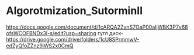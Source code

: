 # Algorotmization_SutorminII
https://docs.google.com/document/d/1cARQA2ZvnS7OaP00aIjWBK3P7v68ofsWCOFBNDx3I-s/edit?usp=sharing
гугл диск- https://drive.google.com/drive/folders/1cU8SPrmmwV-edZyQfoZZnz9iWS2x0CmQ

